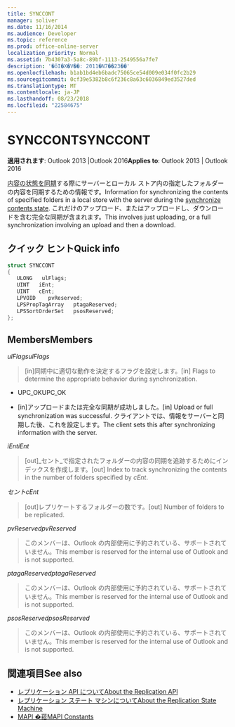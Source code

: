 ```yaml
---
title: SYNCCONT
manager: soliver
ms.date: 11/16/2014
ms.audience: Developer
ms.topic: reference
ms.prod: office-online-server
localization_priority: Normal
ms.assetid: 7b4307a3-5a8c-89bf-1113-2549556a7fe7
description: '�ŏI�X�V��: 2011�N7��23��'
ms.openlocfilehash: b1ab1bd4eb6badc75065ce54d009e034f0fc2b29
ms.sourcegitcommit: 0cf39e5382b8c6f236c8a63c6036849ed3527ded
ms.translationtype: MT
ms.contentlocale: ja-JP
ms.lasthandoff: 08/23/2018
ms.locfileid: "22584675"
---
```

# <a name="synccont"></a><span data-ttu-id="a8bf8-103">SYNCCONT</span><span class="sxs-lookup"><span data-stu-id="a8bf8-103">SYNCCONT</span></span>

<span data-ttu-id="a8bf8-104">**適用されます**: Outlook 2013 |Outlook 2016</span><span class="sxs-lookup"><span data-stu-id="a8bf8-104">**Applies to**: Outlook 2013 | Outlook 2016</span></span> 
  
<span data-ttu-id="a8bf8-105">[内容の状態を同期](synchronize-contents-state.md)する際にサーバーとローカル ストア内の指定したフォルダーの内容を同期するための情報です。</span><span class="sxs-lookup"><span data-stu-id="a8bf8-105">Information for synchronizing the contents of specified folders in a local store with the server during the [synchronize contents state](synchronize-contents-state.md).</span></span> <span data-ttu-id="a8bf8-106">これだけのアップロード、またはアップロードし、ダウンロードを含む完全な同期が含まれます。</span><span class="sxs-lookup"><span data-stu-id="a8bf8-106">This involves just uploading, or a full synchronization involving an upload and then a download.</span></span>
  
## <a name="quick-info"></a><span data-ttu-id="a8bf8-107">クイック ヒント</span><span class="sxs-lookup"><span data-stu-id="a8bf8-107">Quick info</span></span>

```cpp
struct SYNCCONT 
{ 
   ULONG   ulFlags; 
   UINT   iEnt; 
   UINT   cEnt; 
   LPVOID    pvReserved; 
   LPSPropTagArray   ptagaReserved; 
   LPSSortOrderSet   psosReserved; 
};
```

## <a name="members"></a><span data-ttu-id="a8bf8-108">Members</span><span class="sxs-lookup"><span data-stu-id="a8bf8-108">Members</span></span>

<span data-ttu-id="a8bf8-109">_ulFlags_</span><span class="sxs-lookup"><span data-stu-id="a8bf8-109">_ulFlags_</span></span>
  
> <span data-ttu-id="a8bf8-110">[in]同期中に適切な動作を決定するフラグを設定します。</span><span class="sxs-lookup"><span data-stu-id="a8bf8-110">[in] Flags to determine the appropriate behavior during synchronization.</span></span>
    
  - <span data-ttu-id="a8bf8-111">UPC_OK</span><span class="sxs-lookup"><span data-stu-id="a8bf8-111">UPC_OK</span></span>
    
  - <span data-ttu-id="a8bf8-112">[in]アップロードまたは完全な同期が成功しました。</span><span class="sxs-lookup"><span data-stu-id="a8bf8-112">[in] Upload or full synchronization was successful.</span></span> <span data-ttu-id="a8bf8-113">クライアントでは、情報をサーバーと同期した後、これを設定します。</span><span class="sxs-lookup"><span data-stu-id="a8bf8-113">The client sets this after synchronizing information with the server.</span></span>
    
<span data-ttu-id="a8bf8-114">_iEnt_</span><span class="sxs-lookup"><span data-stu-id="a8bf8-114">_iEnt_</span></span>
  
> <span data-ttu-id="a8bf8-115">[out]_セント_で指定されたフォルダーの内容の同期を追跡するためにインデックスを作成します。</span><span class="sxs-lookup"><span data-stu-id="a8bf8-115">[out] Index to track synchronizing the contents in the number of folders specified by  _cEnt_.</span></span>
    
<span data-ttu-id="a8bf8-116">_セント_</span><span class="sxs-lookup"><span data-stu-id="a8bf8-116">_cEnt_</span></span>
  
> <span data-ttu-id="a8bf8-117">[out]レプリケートするフォルダーの数です。</span><span class="sxs-lookup"><span data-stu-id="a8bf8-117">[out] Number of folders to be replicated.</span></span>
    
<span data-ttu-id="a8bf8-118">_pvReserved_</span><span class="sxs-lookup"><span data-stu-id="a8bf8-118">_pvReserved_</span></span>
  
> <span data-ttu-id="a8bf8-119">このメンバーは、Outlook の内部使用に予約されている、サポートされていません。</span><span class="sxs-lookup"><span data-stu-id="a8bf8-119">This member is reserved for the internal use of Outlook and is not supported.</span></span> 
    
<span data-ttu-id="a8bf8-120">_ptagaReserved_</span><span class="sxs-lookup"><span data-stu-id="a8bf8-120">_ptagaReserved_</span></span>
  
> <span data-ttu-id="a8bf8-121">このメンバーは、Outlook の内部使用に予約されている、サポートされていません。</span><span class="sxs-lookup"><span data-stu-id="a8bf8-121">This member is reserved for the internal use of Outlook and is not supported.</span></span> 
    
<span data-ttu-id="a8bf8-122">_psosReserved_</span><span class="sxs-lookup"><span data-stu-id="a8bf8-122">_psosReserved_</span></span>
  
> <span data-ttu-id="a8bf8-123">このメンバーは、Outlook の内部使用に予約されている、サポートされていません。</span><span class="sxs-lookup"><span data-stu-id="a8bf8-123">This member is reserved for the internal use of Outlook and is not supported.</span></span> 
    
## <a name="see-also"></a><span data-ttu-id="a8bf8-124">関連項目</span><span class="sxs-lookup"><span data-stu-id="a8bf8-124">See also</span></span>

- [<span data-ttu-id="a8bf8-125">レプリケーション API について</span><span class="sxs-lookup"><span data-stu-id="a8bf8-125">About the Replication API</span></span>](about-the-replication-api.md)
- [<span data-ttu-id="a8bf8-126">レプリケーション ステート マシンについて</span><span class="sxs-lookup"><span data-stu-id="a8bf8-126">About the Replication State Machine</span></span>](about-the-replication-state-machine.md)
- [<span data-ttu-id="a8bf8-127">MAPI �萔</span><span class="sxs-lookup"><span data-stu-id="a8bf8-127">MAPI Constants</span></span>](mapi-constants.md)

